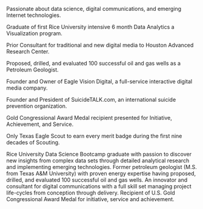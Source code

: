 Passionate about data science, digital communications, and emerging Internet technologies.

Graduate of first Rice University intensive 6 month Data Analytics a Visualization program.

Prior Consultant for traditional and new digital media to Houston Advanced Research Center.

Proposed, drilled, and evaluated 100 successful oil and gas wells as a Petroleum Geologist.

Founder and Owner of Eagle Vision Digital, a full-service interactive digital media company.

Founder and President of SuicideTALK.com, an international suicide prevention organization.

Gold Congressional Award Medal recipient presented for Initiative, Achievement, and Service.

Only Texas Eagle Scout to earn every merit badge during the first nine decades of Scouting.

Rice University Data Science Bootcamp graduate with passion to discover new insights from complex data sets through detailed analytical research and implementing emerging technologies.  Former petroleum geologist (M.S. from Texas A&M University) with proven energy expertise having proposed, drilled, and evaluated 100 successful oil and gas wells.  An innovator and consultant for digital communications with a full skill set managing project life-cycles from conception through delivery.  Recipient of U.S. Gold Congressional Award Medal for initiative, service and achievement.
